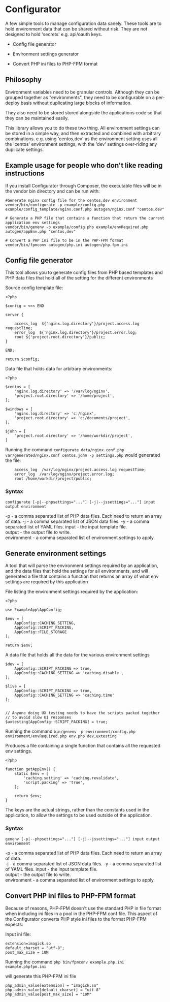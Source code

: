 Configurator
============

A few simple tools to manage configuration data sanely. These tools are to hold environment data that can be shared without risk. They are not designed to hold 'secrets' e.g. api/oauth keys.

* Config file generator

* Environment settings generator

* Convert PHP ini files to PHP-FPM format

Philosophy
----------

Environment variables need to be granular controls. Although they can be grouped together as "environments", they need to be configurable on a per-deploy basis without duplicating large blocks of information. 
 
They also need to be stored stored alongside the applications code so that they can be maintained easily. 

This library allows you to do these two thing. All environment settings can be stored in a simple way, and then extracted and combined with arbitrary combinations. e.g. using 'centos,dev' as the environment setting uses all the 'centos' environment settings, with the 'dev' settings over-riding any duplicate settings.


Example usage for people who don't like reading instructions
------------------------------------------------------------

If you install Configurator through Composer, the executable files will be in the vendor bin directory and can be run with:

```
#Generate nginx config file for the centos,dev environment
vendor/bin/configurate -p example/config.php example/config_template/nginx.conf.php autogen/nginx.conf "centos,dev"

# Generate a PHP file that contains a function that return the current application env settings
vendor/bin/genenv -p example/config.php example/envRequired.php autogen/appEnv.php "centos,dev"

# Convert a PHP ini file to be in the PHP-FPM format
vendor/bin/fpmconv autogen/php.ini autogen/php.fpm.ini
```




Config file generator
---------------------

This tool allows you to generate config files from PHP based templates and PHP data files that hold all of the setting for the different environments

Source config template file:

```
<?php

$config = <<< END

server {

    access_log  ${'nginx.log.directory'}/project.access.log requestTime;    
    error_log  ${'nginx.log.directory'}/project.error.log;
    root ${'project.root.directory'}/public;
}

END;

return $config;

```

Data file that holds data for arbitrary environments:

```
<?php

$centos = [
    'nginx.log.directory' => '/var/log/nginx', 
    'project.root.directory' => '/home/project',
];

$windows = [
    'nginx.log.directory' => 'c:/nginx', 
    'project.root.directory' => 'c:/documents/project',
];

$john = [
    'project.root.directory' => '/home/workdir/project',
]

```

Running the command `configurate data/nginx.conf.php var/generated/nginx.conf centos,john -p settings.php` would generated the file:  


```
    access_log  /var/log/nginx/project.access.log requestTime;    
    error_log  /var/log/nginx/project.error.log;
    root /home/workdir/project/public;
```


### Syntax

`configurate [-p|--phpsettings="..."] [-j|--jssettings="..."] input output environment`

-p - a comma separated list of PHP data files. Each need to return an array of data.
-j - a comma separated list of JSON data files.
-y - a comma separated list of YAML files.
input - the input template file.  
output - the output file to write.  
environment - a comma separated list of environment settings to apply.  



Generate environment settings
-----------------------------

A tool that will parse the environment settings required by an application, and the data files that hold the settings for all environments, and will generated a file that contains a function that returns an array of what env settings are required by this application


File listing the environment settings required by the application:

```
<?php

use ExampleApp\AppConfig;

$env = [
    AppConfig::CACHING_SETTING,
    AppConfig::SCRIPT_PACKING,
    AppConfig::FILE_STORAGE
];

return $env;
```

A data file that holds all the data for the various environment settings

```
$dev = [
    AppConfig::SCRIPT_PACKING => true,
    AppConfig::CACHING_SETTING => 'caching.disable',
];

$live = [
    AppConfig::SCRIPT_PACKING => true,
    AppConfig::CACHING_SETTING => 'caching.time'
]; 


// Anyone doing UX testing needs to have the scripts packed together
// to avoid slow UI responses
$uxtesting[AppConfig::SCRIPT_PACKING] = true;
```

Running the command `bin/genenv -p environment/config.php environment/envRequired.php env.php dev,uxtesting`

Produces a file containing a single function that contains all the requested env settings.

```
<?php

function getAppEnv() {
    static $env = [
        'caching.setting' => 'caching.revalidate',
        'script.packing' => 'true',
    ];

    return $env;
}

```

The keys are the actual strings, rather than the constants used in the application, to allow the settings to be used outside of the application. 


### Syntax

`genenv [-p|--phpsettings="..."] [-j|--jssettings="..."] input output environment`

-p - a comma separated list of PHP data files. Each need to return an array of data.  
-j - a comma separated list of JSON data files.
-y - a comma separated list of YAML files.
input - the input template file.  
output - the output file to write.  
environment - a comma separated list of environment settings to apply.  

Convert PHP ini files to PHP-FPM format
---------------------------------------

Because of reasons, PHP-FPM doesn't use the standard PHP in file format when including ini files in a pool in the PHP-FPM conf file. This aspect of the Configurator converts PHP style ini files to the format PHP-FPM expects:

Input ini file:

```
extension=imagick.so
default_charset = "utf-8";
post_max_size = 10M
```

Running the command `php bin/fpmconv example.php.ini example.phpfpm.ini`

will generate this PHP-FPM ini file

```
php_admin_value[extension] = "imagick.so"
php_admin_value[default_charset] = "utf-8"
php_admin_value[post_max_size] = "10M"
```
